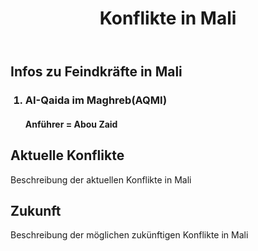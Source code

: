<!DOCTYPE html>
<html lang="de">
<head>
    <meta charset="UTF-8">
    <meta name="viewport" content="width=device-width, initial-scale=1.0">
</head>
<body>
   <body>
    <header>
        <h1>Konflikte in Mali</h1>
    </header>
    <nav>
        <!-- Navigation -->
    </nav>
    <section>
      <h2>Infos zu Feindkräfte in Mali</h2>
          <ol>
            <h3><li>AI-Qaida im Maghreb(AQMI)</li></h3>
            <h4>Anführer = Abou Zaid</h4>
          </ol>
    </section>
    <section>
        <h2>Aktuelle Konflikte</h2>
        <p>Beschreibung der aktuellen Konflikte in Mali</p>
    </section>
    <section>
        <h2>Zukunft</h2>
        <p>Beschreibung der möglichen zukünftigen Konflikte in Mali</p>
    </section>
    <footer>
        <!-- Informationen über die Website, zum Beispiel über die Autoren -->
    </footer>
</body>
</body>
</html>
